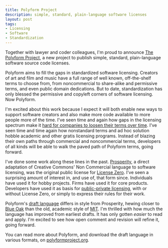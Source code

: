 ```yaml
---
title: Polyform Project
description: simple, standard, plain-language software licenses
layout: post
tags:
- Licensing
- Software
- Standardization
---
```


Together with lawyer and coder colleagues, I'm proud to announce [The Polyform Project](https://polyformproject.org/), a new project to publish simple, standard, plain-language software source code licenses.

Polyform aims to fill the gaps in standardized software licensing.  Creators of art and film and music have a full range of well known, off-the-shelf terms to choose from, from noncommercial to share-alike and permissive terms, and even public domain dedications.  But to date, standardization has only blessed the permissive and copyleft corners of software licensing.  Now Polyform.

I'm excited about this work because I expect it will both enable new ways to support software creators and also make more code available to more people more of the time.  I've seen time and again how gaps in the licensing spectrum make it [hard for companies to loosen their terms over time](https://writing.kemitchell.com/2019/04/06/Stairway-to-Heaven.html).  I've seen time and time again how nonstandard terms and ad hoc solution hobble academic and other gratis licensing programs.  Instead of blazing their own paths through commercial and noncommercial terms, developers of all kinds will be able to walk the paved path of Polyform terms, going forward.

I've done some work along these lines in the past.  [Prosperity](https://polyformproject.org/), a direct adaptation of Creative Commons' Non Commercial language to software licensing, was the original public license for [License Zero](https://licensezero.com).  I've seen a surprising amount of interest in, and use of, that form since.  Individuals have used it for hobby projects.  Firms have used it for core products.  Developers have used it as basis for [public-private licensing](https://indieopensource.com/public-private/indies), with or without License Zero, or simply to express their rules for their work.

Polyform's [draft language](https://docs.google.com/document/d/1EMbmyG3CNcIL5yJmQOvffo_CZCiwLREZHR3kXvDmPsk/edit?usp=sharing) differs in style from Prosperity, hewing closer to [Blue Oak](https://blueoakcouncil.org/license/1.0.0) than the old, academic style of [MIT](https://blueoakcouncil.org/license/1.0.0).  I'm thrilled with how much the language has improved from earliest drafts.  It has only gotten _easier_ to read and apply.   I'm excited to see how open comment and revision will refine it, going forward.

You can read more about Polyform, and download the draft language in various formats, on [polyformproject.org](https://polyformproject.org).
